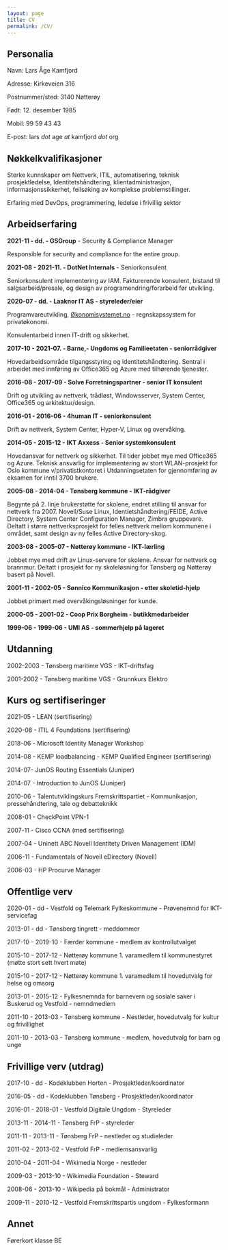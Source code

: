```yaml
---
layout: page
title: CV
permalink: /CV/
---
```



## Personalia
Navn: Lars Åge Kamfjord

Adresse: Kirkeveien 316

Postnummer/sted: 3140 Nøtterøy

Født: 12. desember 1985

Mobil: 99 59 43 43

E-post: lars *dot* age *at* kamfjord *dot* org


## Nøkkelkvalifikasjoner

Sterke kunnskaper om Nettverk, ITIL, automatisering, teknisk prosjektledelse, Identitetshåndtering, klientadministrasjon, informasjonssikkerhet, feilsøking av komplekse problemstillinger.

Erfaring med DevOps, programmering, ledelse i frivillig sektor


## Arbeidserfaring

**2021-11 - dd. - GSGroup** - Security & Compliance Manager

Responsible for security and compliance for the entire group.

**2021-08 - 2021-11. - DotNet Internals** - Seniorkonsulent

Seniorkonsulent implementering av IAM. Fakturerende konsulent, bistand til salgsarbeid/presale, og design av programendring/forarbeid før utvikling.


**2020-07 - dd. - Laaknor IT AS - styreleder/eier**

Programvareutvikling, [Økonomisystemet.no](https://okonomisystemet.no) - regnskapssystem for privatøkonomi.

Konsulentarbeid innen IT-drift og sikkerhet.

**2017-10 - 2021-07. - Barne,- Ungdoms og Familieetaten - seniorrådgiver**

Hovedarbeidsområde tilgangsstyring og identitetshåndtering. Sentral i arbeidet med innføring av Office365 og Azure med tilhørende tjenester.

**2016-08 - 2017-09 - Solve Forretningspartner - senior IT konsulent**

Drift og utvikling av nettverk, trådløst, Windowsserver, System Center, Office365 og arkitektur/design.

**2016-01 - 2016-06 - 4human IT - seniorkonsulent**

Drift av nettverk, System Center, Hyper-V, Linux og overvåking.

**2014-05 - 2015-12 - IKT Axxess - Senior systemkonsulent**

Hovedansvar for nettverk og sikkerhet. Til tider jobbet mye med Office365 og Azure. Teknisk ansvarlig for implementering av stort WLAN-prosjekt for Oslo kommune v/privatistkontoret i Utdanningsetaten for gjennomføring av eksamen for inntil 3700 brukere.

**2005-08 - 2014-04 - Tønsberg kommune - IKT-rådgiver**

Begynte på 2. linje brukerstøtte for skolene, endret stilling til ansvar for nettverk fra 2007. Novell/Suse Linux, Identietshåndtering/FEIDE, Active Directory, System Center Configuration Manager, Zimbra gruppevare. Deltatt i større nettverksprosjekt for felles nettverk mellom kommunene i området, samt design av ny felles Active Directory-skog. 

**2003-08 - 2005-07 - Nøtterøy kommune - IKT-lærling**

Jobbet mye med drift av Linux-servere for skolene. Ansvar for nettverk og brannmur. Deltatt i prosjekt for ny skoleløsning for Tønsberg og Nøtterøy basert på Novell.

**2001-11 - 2002-05 - Sønnico Kommunikasjon - etter skoletid-hjelp**

Jobbet primært med overvåkingsløsninger for kunde.

**2000-05 - 2001-02 - Coop Prix Borgheim - butikkmedarbeider**

**1999-06 - 1999-06 - UMI AS - sommerhjelp på lageret**


## Utdanning

2002-2003 - Tønsberg maritime VGS - IKT-driftsfag

2001-2002 - Tønsberg maritime VGS - Grunnkurs Elektro

## Kurs og sertifiseringer
2021-05 - LEAN (sertifisering)

2020-08 - ITIL 4 Foundations (sertifisering)

2018-06 - Microsoft Identity Manager Workshop

2014-08 - KEMP loadbalancing - KEMP Qualified Engineer (sertifisering)

2014-07- JunOS Routing Essentials (Juniper)

2014-07 - Introduction to JunOS (Juniper)

2010-06 - Talentutviklingskurs Fremskrittspartiet - Kommunikasjon, pressehåndtering, tale og debatteknikk

2008-01 - CheckPoint VPN-1

2007-11 - Cisco CCNA (med sertifisering)

2007-04 - Uninett ABC Novell Identitety Driven Management (IDM)

2006-11 - Fundamentals of Novell eDirectory (Novell)

2006-03 - HP Procurve Manager


## Offentlige verv

2020-01 - dd - Vestfold og Telemark Fylkeskommune - Prøvenemnd for IKT-servicefag

2013-01 - dd - Tønsberg tingrett - meddommer

2017-10 - 2019-10 - Færder kommune - medlem av kontrollutvalget

2015-10 - 2017-12 - Nøtterøy kommune 1. varamedlem til kommunestyret (møtte stort sett hvert møte)

2015-10 - 2017-12 - Nøtterøy kommune 1. varamedlem til hovedutvalg for helse og omsorg

2013-01 - 2015-12 - Fylkesnemnda for barnevern og sosiale saker i Buskerud og Vestfold - nemndmedlem

2011-10 - 2013-03 - Tønsberg kommune - Nestleder, hovedutvalg for kultur og frivillighet

2011-10 - 2013-03 - Tønsberg kommune - medlem, hovedutvalg for barn og unge

## Frivillige verv (utdrag)

2017-10 - dd - Kodeklubben Horten - Prosjektleder/koordinator

2016-05 - dd - Kodeklubben Tønsberg - Prosjektleder/koordinator

2016-01 - 2018-01 - Vestfold Digitale Ungdom - Styreleder

2013-11 - 2014-11 - Tønsberg FrP - styreleder

2011-11 - 2013-11 - Tønsberg FrP - nestleder og studieleder

2011-02 - 2013-02 - Vestfold FrP - medlemsansvarlig

2010-04 - 2011-04 - Wikimedia Norge - nestleder

2009-03 - 2013-10 - Wikimedia Foundation - Steward

2008-06 - 2013-10 - Wikipedia på bokmål - Administrator

2009-11 - 2010-12 - Vestfold Fremskrittspartis ungdom - Fylkesformann

## Annet
Førerkort klasse BE
